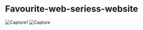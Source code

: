 # Favourite-web-seriess-website
![Capture1](https://user-images.githubusercontent.com/103073325/197729629-0b2e407b-ad7c-4e5a-87c0-4e432cedd548.PNG)
![Capture](https://user-images.githubusercontent.com/103073325/197730138-fc73c8f1-173b-4ad8-b4b6-fa473e061da0.PNG)
